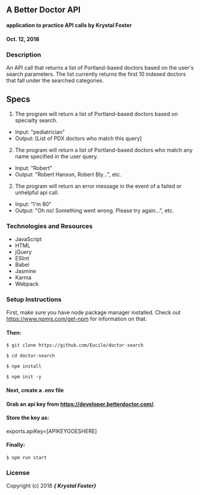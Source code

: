 ## A Better Doctor API

#### application to practice API calls by Krystal Foster
#### Oct. 12, 2018

### Description

An API call that returns a list of Portland-based doctors based on the user's search parameters. The list currently returns the first 10 indexed doctors that fall under the searched categories.

## Specs

1. The program will return a list of Portland-based doctors based on specialty search.
  * Input: "pediatrician"
  * Output: [List of PDX doctors who match this query]

2. The program will return a list of Portland-based doctors who match any name specified in the user query.
  * Input: "Robert"
  * Output: "Robert Hanson, Robert Bly...", etc.

2. The program will return an error message in the event of a failed or unhelpful api call.
  * Input: "I'm 80"
  * Output: "Oh no! Something went wrong. Please try again...", etc.


### Technologies and Resources

* JavaScript
* HTML
* jQuery
* ESlint
* Babel
* Jasmine
* Karma
* Webpack


### Setup Instructions

First, make sure you have node package manager installed. Check out https://www.npmjs.com/get-npm for information on that.

#### Then:

`$ git clone https://github.com/Eucile/doctor-search`

`$ cd doctor-search`

`$ npm install`

`$ npm init -y`

#### Next, create a .env file

#### Grab an api key from https://developer.betterdoctor.com/.

#### Store the key as:

exports.apiKey=[APIKEYGOESHERE]

#### Finally:

`$ npm run start`

### License

Copyright (c) 2018 **_{ Krystal Foster}_**
